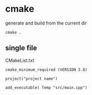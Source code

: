 # cmake
generate and build from the current dir
```
cmake .
```

## single file
CMakeList.txt
```
cmake_minimum_required (VERSION 3.8)

project("project name")

add_executable( Temp "src/main.cpp")
```
